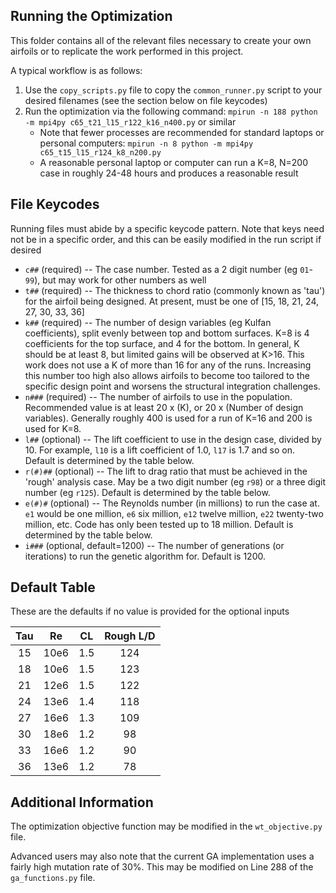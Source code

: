 Running the Optimization
------------------------

This folder contains all of the relevant files necessary to create your own airfoils or to replicate the work performed in this project.

A typical workflow is as follows:

1. Use the `copy_scripts.py` file to copy the `common_runner.py` script to your desired filenames (see the section below on file keycodes)
2. Run the optimization via the following command: `mpirun -n 188 python -m mpi4py c65_t21_l15_r122_k16_n400.py` or similar
    - Note that fewer processes are recommended for standard laptops or personal computers:  `mpirun -n 8 python -m mpi4py c65_t15_l15_r124_k8_n200.py`
    - A reasonable personal laptop or computer can run a K=8, N=200 case in roughly 24-48 hours and produces a reasonable result


File Keycodes
-------------

Running files must abide by a specific keycode pattern.  Note that keys need not be in a specific order, and this can be easily modified in the run script if desired

- `c##` (required) -- The case number.  Tested as a 2 digit number (eg `01`-`99`), but may work for other numbers as well
- `t##` (required) -- The thickness to chord ratio (commonly known as 'tau') for the airfoil being designed.  At present, must be one of [15, 18, 21, 24, 27, 30, 33, 36]
- `k##` (required) -- The number of design variables (eg Kulfan coefficients), split evenly between top and bottom surfaces.  K=8 is 4 coefficients for the top surface, and 4 for the bottom.  In general, K should be at least 8, but limited gains will be observed at K>16.  This work does not use a K of more than 16 for any of the runs.  Increasing this number too high also allows airfoils to become too tailored to the specific design point and worsens the structural integration challenges.
- `n###` (required) -- The number of airfoils to use in the population.  Recommended value is at least 20 x (K), or 20 x (Number of design variables).  Generally roughly 400 is used for a run of K=16 and 200 is used for K=8.
- `l##` (optional) -- The lift coefficient to use in the design case, divided by 10.  For example, `l10` is a lift coefficient of 1.0, `l17` is 1.7 and so on.  Default is determined by the table below.
- `r(#)##` (optional) -- The lift to drag ratio that must be achieved in the 'rough' analysis case.  May be a two digit number (eg `r98`) or a three digit number (eg `r125`).  Default is determined by the table below.
- `e(#)#` (optional) -- The Reynolds number (in millions) to run the case at.  `e1` would be one million, `e6` six million, `e12` twelve million, `e22` twenty-two million, etc.  Code has only been tested up to 18 million.  Default is determined by the table below.
- `i###` (optional, default=1200) -- The number of generations (or iterations) to run the genetic algorithm for.  Default is 1200.


Default Table
-------------

These are the defaults if no value is provided for the optional inputs

| Tau |  Re  | CL  | Rough L/D | 
| :-: | :--: | :-: | :-------: |
| 15  | 10e6 | 1.5 | 124       |
| 18  | 10e6 | 1.5 | 123       |
| 21  | 12e6 | 1.5 | 122       |
| 24  | 13e6 | 1.4 | 118       |
| 27  | 16e6 | 1.3 | 109       |
| 30  | 18e6 | 1.2 |  98       |
| 33  | 16e6 | 1.2 |  90       |
| 36  | 13e6 | 1.2 |  78       |


Additional Information
----------------------

The optimization objective function may be modified in the `wt_objective.py` file.  

Advanced users may also note that the current GA implementation uses a fairly high mutation rate of 30%.  This may be modified on Line 288 of the `ga_functions.py` file.
